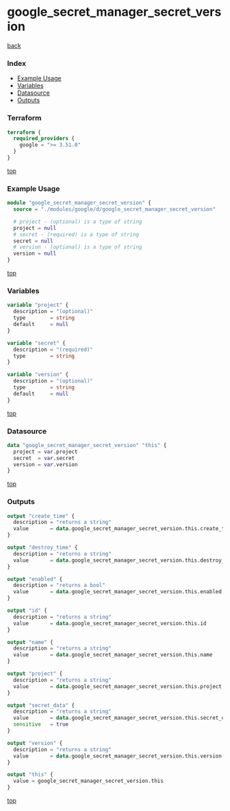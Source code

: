 # google_secret_manager_secret_version

[back](../google.md)

### Index

- [Example Usage](#example-usage)
- [Variables](#variables)
- [Datasource](#datasource)
- [Outputs](#outputs)

### Terraform

```terraform
terraform {
  required_providers {
    google = ">= 3.51.0"
  }
}
```

[top](#index)

### Example Usage

```terraform
module "google_secret_manager_secret_version" {
  source = "./modules/google/d/google_secret_manager_secret_version"

  # project - (optional) is a type of string
  project = null
  # secret - (required) is a type of string
  secret = null
  # version - (optional) is a type of string
  version = null
}
```

[top](#index)

### Variables

```terraform
variable "project" {
  description = "(optional)"
  type        = string
  default     = null
}

variable "secret" {
  description = "(required)"
  type        = string
}

variable "version" {
  description = "(optional)"
  type        = string
  default     = null
}
```

[top](#index)

### Datasource

```terraform
data "google_secret_manager_secret_version" "this" {
  project = var.project
  secret  = var.secret
  version = var.version
}
```

[top](#index)

### Outputs

```terraform
output "create_time" {
  description = "returns a string"
  value       = data.google_secret_manager_secret_version.this.create_time
}

output "destroy_time" {
  description = "returns a string"
  value       = data.google_secret_manager_secret_version.this.destroy_time
}

output "enabled" {
  description = "returns a bool"
  value       = data.google_secret_manager_secret_version.this.enabled
}

output "id" {
  description = "returns a string"
  value       = data.google_secret_manager_secret_version.this.id
}

output "name" {
  description = "returns a string"
  value       = data.google_secret_manager_secret_version.this.name
}

output "project" {
  description = "returns a string"
  value       = data.google_secret_manager_secret_version.this.project
}

output "secret_data" {
  description = "returns a string"
  value       = data.google_secret_manager_secret_version.this.secret_data
  sensitive   = true
}

output "version" {
  description = "returns a string"
  value       = data.google_secret_manager_secret_version.this.version
}

output "this" {
  value = google_secret_manager_secret_version.this
}
```

[top](#index)
